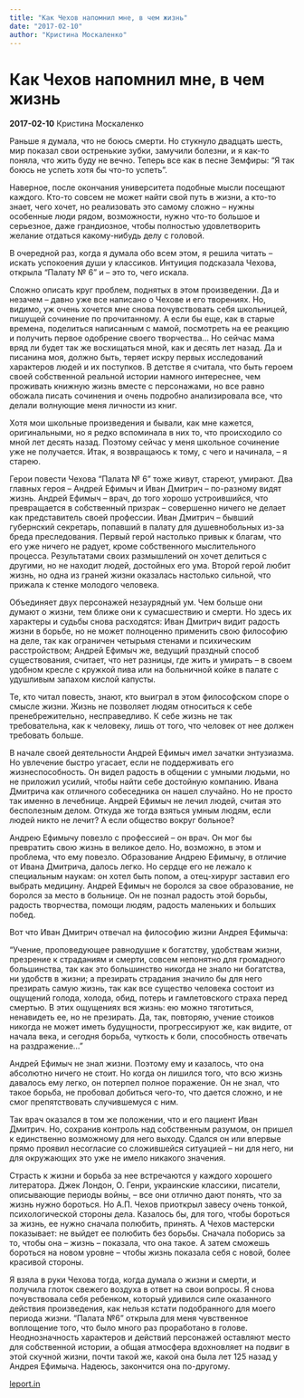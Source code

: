 ```yaml
---
title: "Как Чехов напомнил мне, в чем жизнь"
date: "2017-02-10"
author: "Кристина Москаленко"
---
```


# Как Чехов напомнил мне, в чем жизнь

**2017-02-10** Кристина Москаленко

Раньше я думала, что не боюсь смерти. Но стукнуло двадцать шесть, мир показал свои остренькие зубки, замучили болезни, и я как-то поняла, что жить буду не вечно. Теперь все как в песне Земфиры: “Я так боюсь не успеть хотя бы что-то успеть”.

Наверное, после окончания университета подобные мысли посещают каждого. Кто-то совсем не может найти свой путь в жизни, а кто-то знает, чего хочет, но реализовать это самому сложно – нужны особенные люди рядом, возможности, нужно что-то большое и серьезное, даже грандиозное, чтобы полностью удовлетворить желание отдаться какому-нибудь делу с головой.

В очередной раз, когда я думала обо всем этом, я решила читать – искать успокоения души у классиков. Интуиция подсказала Чехова, открыла “Палату № 6” и – это то, чего искала.

Сложно описать круг проблем, поднятых в этом произведении. Да и незачем – давно уже все написано о Чехове и его творениях. Но, видимо, уж очень хочется мне снова почувствовать себя школьницей, пишущей сочинение по прочитанному. А если бы еще, как в старые времена, поделиться написанным с мамой, посмотреть на ее реакцию и получить первое одобрение своего творчества… Но сейчас мама вряд ли будет так же восхищаться мной, как и десять лет назад. Да и писанина моя, должно быть, теряет искру первых исследований характеров людей и их поступков. В детстве я считала, что быть героем своей собственной реальной истории намного интереснее, чем проживать книжную жизнь вместе с персонажами, но все равно обожала писать сочинения и очень подробно анализировала все, что делали волнующие меня личности из книг.

Хотя мои школьные произведения и бывали, как мне кажется, оригинальными, но я редко вспоминала в них то, что происходило со мной лет десять назад. Поэтому сейчас у меня школьное сочинение уже не получается. Итак, я возвращаюсь к тому, с чего и начинала, – я старею.

Герои повести Чехова “Палата № 6” тоже живут, стареют, умирают. Два главных героя – Андрей Ефимыч и Иван Дмитрич – по-разному видят жизнь. Андрей Ефимыч – врач, до того хорошо устроившийся, что превращается в собственный призрак – совершенно ничего не делает как представитель своей профессии. Иван Дмитрич – бывший губернский секретарь, попавший в палату для душевнобольных из-за бреда преследования. Первый герой настолько привык к благам, что его уже ничего не радует, кроме собственного мыслительного процесса. Результатами своих размышлений он хочет делиться с другими, но не находит людей, достойных его ума. Второй герой любит жизнь, но одна из граней жизни оказалась настолько сильной, что прижала к стенке молодого человека.

Объединяет двух персонажей незаурядный ум. Чем больше они думают о жизни, тем ближе они к сумасшествию и смерти. Но здесь их характеры и судьбы снова расходятся: Иван Дмитрич видит радость жизни в борьбе, но не может полноценно применить свою философию на деле, так как ограничен четырьмя стенами и психическим расстройством; Андрей Ефимыч же, ведущий праздный способ существования, считает, что нет разницы, где жить и умирать – в своем удобном кресле с кружкой пива или на больничной койке в палате с удушливым запахом кислой капусты.

Те, кто читал повесть, знают, кто выиграл в этом философском споре о смысле жизни. Жизнь не позволяет людям относиться к себе пренебрежительно, несправедливо. К себе жизнь не так требовательна, как к человеку, лишь от того, что человек от нее должен требовать больше.

В начале своей деятельности Андрей Ефимыч имел зачатки энтузиазма. Но увлечение быстро угасает, если не поддерживать его жизнеспособность. Он видел радость в общении с умными людьми, но не приложил усилий, чтобы найти себе достойную компанию. Ивана Дмитрича как отличного собеседника он нашел случайно. Но не просто так именно в лечебнице. Андрей Ефимыч не лечил людей, считая это бесполезным делом. Откуда же тогда взяться умным людям, если людей никто не лечит? А если общество вокруг больное?

Андрею Ефимычу повезло с профессией – он врач. Он мог бы превратить свою жизнь в великое дело. Но, возможно, в этом и проблема, что ему повезло. Образование Андрею Ефимычу, в отличие от Ивана Дмитрича, далось легко. Но сердце его не лежало к специальным наукам: он хотел быть попом, а отец-хирург заставил его выбрать медицину. Андрей Ефимыч не боролся за свое образование, не боролся за место в больнице. Он не познал радость этой борьбы, радость творчества, помощи людям, радость маленьких и больших побед.

Вот что Иван Дмитрич отвечал на философию жизни Андрея Ефимыча: 

“Учение, проповедующее равнодушие к богатству, удобствам жизни, презрение к страданиям и смерти, совсем непонятно для громадного большинства, так как это большинство никогда не знало ни богатства, ни удобств в жизни; а презирать страдания значило бы для него презирать самую жизнь, так как все существо человека состоит из ощущений голода, холода, обид, потерь и гамлетовского страха перед смертью. В этих ощущениях вся жизнь: ею можно тяготиться, ненавидеть ее, но не презирать. Да, так, повторяю, учение стоиков никогда не может иметь будущности, прогрессируют же, как видите, от начала века, и сегодня борьба, чуткость к боли, способность отвечать на раздражение…”

Андрей Ефимыч не знал жизни. Поэтому ему и казалось, что она абсолютно ничего не стоит. Но когда он лишился того, что всю жизнь давалось ему легко, он потерпел полное поражение. Он не знал, что такое борьба, не пробовал добиться чего-то, что дается сложно, и не смог препятствовать случившемуся с ним.

Так врач оказался в том же положении, что и его пациент Иван Дмитрич. Но, сохранив контроль над собственным разумом, он пришел к единственно возможному для него выходу. Сдался он или впервые прямо проявил несогласие со сложившейся ситуацией – ни для него, ни для окружающих это уже не имело никакого значения.

Страсть к жизни и борьба за нее встречаются у каждого хорошего литератора. Джек Лондон, О. Генри, украинские классики, писатели, описывающие периоды войны, – все они отлично дают понять, что за жизнь нужно бороться. Но А.П. Чехов приоткрыл завесу очень тонкой, психологической стороны дела. Казалось бы, для того, чтобы бороться за жизнь, ее нужно сначала полюбить, принять. А Чехов мастерски показывает: не выйдет ее полюбить без борьбы. Сначала поборись за то, чтобы она – жизнь – показала, что она такое. А затем сможешь бороться на новом уровне – чтобы жизнь показала себя с новой, более красивой стороны.

Я взяла в руки Чехова тогда, когда думала о жизни и смерти, и получила глоток свежего воздуха в ответ на свои вопросы. Я снова почувствовала себя ребенком, который удивился силе оказанного действия произведения, как нельзя кстати подобранного для моего периода жизни. “Палата №6” открыла для меня чувственное воплощение того, что было много раз проработано в голове. Неоднозначность характеров и действий персонажей оставляют место для собственной истории, а общая атмосфера вдохновляет на подвиг в этой скучной жизни, почти такой же, какой она была лет 125 назад у Андрея Ефимыча. Надеюсь, закончится она по-другому.

[leport.in](http://www.leport.com.ua/kak-chehov-napomnyl-mne-v-chem-zhyzn/)